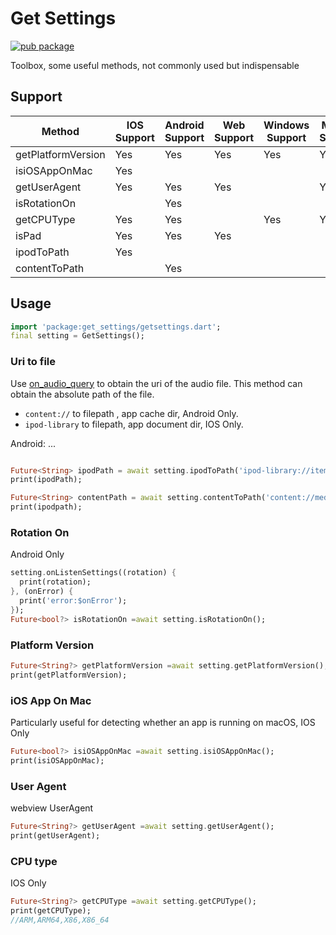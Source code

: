 # Get Settings

[![pub package](https://img.shields.io/pub/v/get_settings.svg)](https://pub.dev/packages/get_settings)

Toolbox, some useful methods, not commonly used but indispensable

## Support

|  Method   | IOS Support  | Android Support  | Web Support  | Windows Support | MacOS Support |
|  ----  | ----  | ----  | ----  | ----  | ----  |
| getPlatformVersion  | Yes | Yes | Yes | Yes | Yes |
| isiOSAppOnMac       | Yes |     |     |     |     |
| getUserAgent        | Yes | Yes | Yes |     | Yes |
| isRotationOn        |     | Yes |     |     |     |
| getCPUType          | Yes | Yes |     | Yes | Yes |
| isPad               | Yes | Yes | Yes |     |     |
| ipodToPath          | Yes |     |     |     |     |
| contentToPath       |     | Yes |     |     |     |

## Usage

```dart
import 'package:get_settings/getsettings.dart';
final setting = GetSettings();

```

### Uri to file

Use [on_audio_query](https://pub.dev/packages/on_audio_query) to obtain the uri of the audio file. This method can obtain the absolute path of the file.

* `content://` to filepath , app cache dir, Android Only.
* `ipod-library` to filepath, app document dir, IOS Only.

Android:
<uses-permission android:name="android.permission. WRITE_EXTERNAL_STORAGE" android:maxSdkVersion="32" />
<uses-permission android:name="android.permission. READ_EXTERNAL_STORAGE" android:maxSdkVersion="32" />
<application android:requestLegacyExternalStorage="true">...</application>

```dart

Future<String> ipodPath = await setting.ipodToPath('ipod-library://item/item.mp3?id=6894390456987001162'); 
print(ipodPath); 

Future<String> contentPath = await setting.contentToPath('content://media/external/audio/media/1000000346'); 
print(ipodpath); 
```

### Rotation On

Android Only

```dart
setting.onListenSettings((rotation) {
  print(rotation);
}, (onError) {
  print('error:$onError');
});
Future<bool?> isRotationOn =await setting.isRotationOn();
```

### Platform Version

```dart
Future<String?> getPlatformVersion =await setting.getPlatformVersion();
print(getPlatformVersion);
```

### iOS App On Mac

Particularly useful for detecting whether an app is running on macOS, IOS Only

```dart
Future<bool?> isiOSAppOnMac =await setting.isiOSAppOnMac();
print(isiOSAppOnMac);
```

### User Agent

webview UserAgent

```dart
Future<String?> getUserAgent =await setting.getUserAgent();
print(getUserAgent);
```

### CPU type

IOS Only

```dart
Future<String?> getCPUType =await setting.getCPUType();
print(getCPUType);
//ARM,ARM64,X86,X86_64
```
